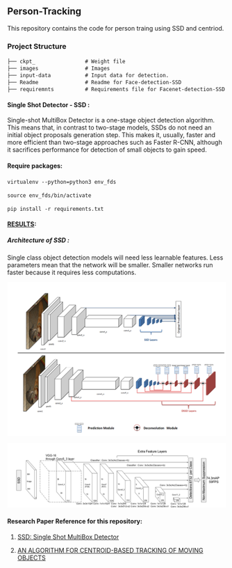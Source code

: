 
## Person-Tracking
This repository contains the code for person traing using SSD and centriod.

### Project Structure
```
├── ckpt_	             # Weight file
├── images               # Images 
├── input-data           # Input data for detection.
├── Readme               # Readme for Face-detection-SSD
├── requiremnts          # Requirements file for Facenet-detection-SSD
```

#### Single Shot Detector - SSD :
Single-shot MultiBox Detector is a one-stage object detection algorithm. This means that, in contrast to two-stage models, SSDs do not need an initial object proposals generation step. This makes it, usually, faster and more efficient than two-stage approaches such as Faster R-CNN, although it sacrifices performance for detection of small objects to gain speed.

#### Require packages:

`virtualenv --python=python3 env_fds`

`source env_fds/bin/activate`

`pip install -r requirements.txt`


#### [RESULTS](result):

##### Architecture of SSD :
Single class object detection models will need less learnable features. Less parameters mean that the network will be smaller. Smaller networks run faster because it requires less computations.

![alt text](images/arch1.png)

![alt text](images/ssd_arch.png)


#### Research Paper Reference for this repository:

1. [SSD: Single Shot MultiBox Detector](https://arxiv.org/abs/1512.02325)

2. [AN ALGORITHM FOR CENTROID-BASED TRACKING OF MOVING OBJECTS](https://pdfs.semanticscholar.org/8461/7541ad311942be796095cb54e970c578307c.pdf)

